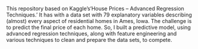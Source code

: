 This repository based on Kaggle’s‘House Prices – Advanced Regression Techniques.’ It has with a data set with 79 explanatory variables describing (almost) every aspect of residential homes in Ames, Iowa. The challenge is to predict the final price of each home. So, I built a predictive model, using advanced regression techniques, along with feature engineering and various techniques to clean and prepare the data sets, to compete.
